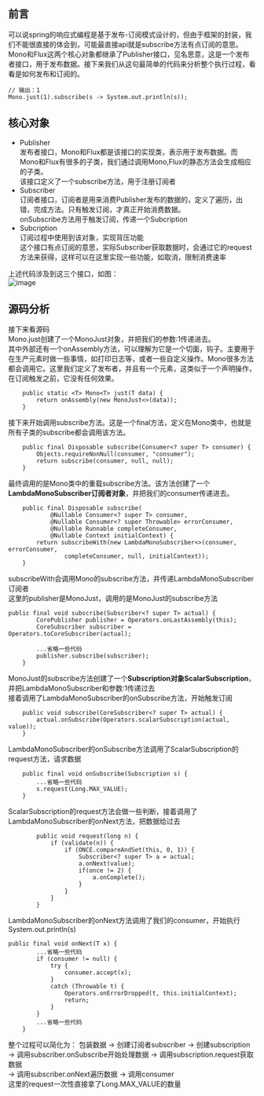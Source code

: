 ## 前言
可以说spring的响应式编程是基于发布-订阅模式设计的，但由于框架的封装，我们不能很直接的体会到，可能最直接api就是subscribe方法有点订阅的意思。Mono和Flux这两个核心对象都继承了Publisher接口，见名思意，这是一个发布者接口，用于发布数据。接下来我们从这句最简单的代码来分析整个执行过程，看看是如何发布和订阅的。
```
// 输出：1
Mono.just(1).subscribe(s -> System.out.println(s));
```

## 核心对象
- Publisher  
发布者接口，Mono和Flux都是该接口的实现类，表示用于发布数据。而Mono和Flux有很多的子类，我们通过调用Mono,Flux的静态方法会生成相应的子类。  
该接口定义了一个subscribe方法，用于注册订阅者
- Subscriber  
订阅者接口，订阅者是用来消费Publisher发布的数据的，定义了遍历，出错，完成方法。只有触发订阅，才真正开始消费数据。  
onSubscribe方法用于触发订阅，传递一个Subcription
- Subcription  
订阅过程中使用到该对象，实现背压功能  
这个接口有点订阅的意思，实际Subscriber获取数据时，会通过它的request方法来获得，这样可以在这里实现一些功能，如取消，限制消费速率

上述代码涉及到这三个接口，如图：  
![image]()  

## 源码分析  
接下来看源码  
Mono.just创建了一个MonoJust对象，并把我们的参数:1传递进去。  
其中外部还有一个onAssembly方法，可以理解为它是一个切面，钩子。主要用于在生产元素时做一些事情，如打印日志等，或者一些自定义操作。Mono很多方法都会调用它。这里我们定义了发布者，并且有一个元素，这类似于一个声明操作，在订阅触发之前，它没有任何效果。
```
	public static <T> Mono<T> just(T data) {
		return onAssembly(new MonoJust<>(data));
	}
```
接下来开始调用subscribe方法。这是一个final方法，定义在Mono类中，也就是所有子类的subscribe都会调用该方法。  
```
	public final Disposable subscribe(Consumer<? super T> consumer) {
		Objects.requireNonNull(consumer, "consumer");
		return subscribe(consumer, null, null);
	}
```
最终调用的是Mono类中的重载subscribe方法。该方法创建了一个**LambdaMonoSubscriber订阅者对象**，并把我们的consumer传递进去。
```
	public final Disposable subscribe(
			@Nullable Consumer<? super T> consumer,
			@Nullable Consumer<? super Throwable> errorConsumer,
			@Nullable Runnable completeConsumer,
			@Nullable Context initialContext) {
		return subscribeWith(new LambdaMonoSubscriber<>(consumer, errorConsumer,
				completeConsumer, null, initialContext));
	}
```
subscribeWith会调用Mono的subscribe方法，并传递LambdaMonoSubscriber订阅者  
这里的publisher是MonoJust，调用的是MonoJust的subscribe方法  
```
public final void subscribe(Subscriber<? super T> actual) {
		CorePublisher publisher = Operators.onLastAssembly(this);
		CoreSubscriber subscriber = Operators.toCoreSubscriber(actual);

		...省略一些代码	
		publisher.subscribe(subscriber);
	}
```
MonoJust的subscribe方法创建了一个**Subscription对象ScalarSubscription**，并把LambdaMonoSubscriber和参数:1传递过去  
接着调用了LambdaMonoSubscriber的onSubscribe方法，开始触发订阅
```
	public void subscribe(CoreSubscriber<? super T> actual) {
		actual.onSubscribe(Operators.scalarSubscription(actual, value));
	}
```
LambdaMonoSubscriber的onSubscribe方法调用了ScalarSubscription的request方法，请求数据
```
	public final void onSubscribe(Subscription s) {
		...省略一些代码
		s.request(Long.MAX_VALUE);
	}
```
ScalarSubscription的request方法会做一些判断，接着调用了LambdaMonoSubscriber的onNext方法，把数据给过去
```
		public void request(long n) {
			if (validate(n)) {
				if (ONCE.compareAndSet(this, 0, 1)) {
					Subscriber<? super T> a = actual;
					a.onNext(value);
					if(once != 2) {
						a.onComplete();
					}
				}
			}
		}
```
LambdaMonoSubscriber的onNext方法调用了我们的consumer，开始执行System.out.println(s)
```
public final void onNext(T x) {
		...省略一些代码
		if (consumer != null) {
			try {
				consumer.accept(x);
			}
			catch (Throwable t) {
				Operators.onErrorDropped(t, this.initialContext);
				return;
			}
		}
		...省略一些代码
	}
```

整个过程可以简化为：
包装数据 -> 创建订阅者subscriber -> 创建subscription   
-> 调用subscriber.onSubscribe开始处理数据 -> 调用subscription.request获取数据   
-> 调用subscriber.onNext遍历数据 -> 调用consumer  
这里的request一次性直接拿了Long.MAX_VALUE的数量



